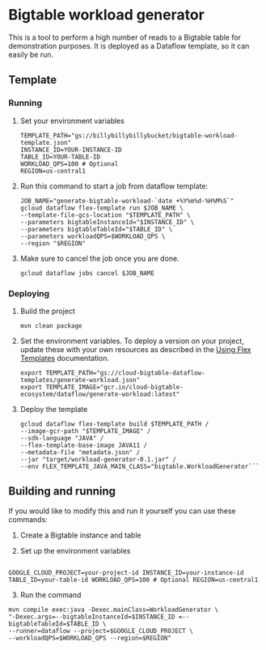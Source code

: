 # Bigtable workload generator

This is a tool to perform a high number of reads to a Bigtable table for
demonstration purposes. It is deployed as a Dataflow template, so it can easily
be run.

## Template

### Running

1. Set your environment variables

    ```
    TEMPLATE_PATH="gs://billybillybillybucket/bigtable-workload-template.json"
    INSTANCE_ID=YOUR-INSTANCE-ID
    TABLE_ID=YOUR-TABLE-ID
    WORKLOAD_QPS=100 # Optional
    REGION=us-central1
    ```

1. Run this command to start a job from dataflow template:

    ```
    JOB_NAME="generate-bigtable-workload-`date +%Y%m%d-%H%M%S`"
    gcloud dataflow flex-template run $JOB_NAME \
    --template-file-gcs-location "$TEMPLATE_PATH" \
    --parameters bigtableInstanceId="$INSTANCE_ID" \
    --parameters bigtableTableId="$TABLE_ID" \
    --parameters workloadQPS=$WORKLOAD_QPS \
    --region "$REGION"
    ```

1. Make sure to cancel the job once you are done.

    ```
    gcloud dataflow jobs cancel $JOB_NAME
    ```

### Deploying

1. Build the project

    ```
    mvn clean package
    ```

1. Set the environment variables. To deploy a version on your project, update 
   these with your own resources as described in the [Using Flex Templates](https://cloud.google.com/dataflow/docs/guides/templates/using-flex-templates)
   documentation.

   ```
   export TEMPLATE_PATH="gs://cloud-bigtable-dataflow-templates/generate-workload.json"
   export TEMPLATE_IMAGE="gcr.io/cloud-bigtable-ecosystem/dataflow/generate-workload:latest"
   ```

1. Deploy the template

   ```
   gcloud dataflow flex-template build $TEMPLATE_PATH /
   --image-gcr-path "$TEMPLATE_IMAGE" /
   --sdk-language "JAVA" /
   --flex-template-base-image JAVA11 /
   --metadata-file "metadata.json" /
   --jar "target/workload-generator-0.1.jar" /
   --env FLEX_TEMPLATE_JAVA_MAIN_CLASS="bigtable.WorkloadGenerator```
   ```

## Building and running

If you would like to modify this and run it yourself you can use these commands:

1. Create a Bigtable instance and table

2. Set up the environment variables

```

GOOGLE_CLOUD_PROJECT=your-project-id INSTANCE_ID=your-instance-id
TABLE_ID=your-table-id WORKLOAD_QPS=100 # Optional REGION=us-central1

```

3. Run the command

```
mvn compile exec:java -Dexec.mainClass=WorkloadGenerator \
"-Dexec.args=--bigtableInstanceId=$INSTANCE_ID =--bigtableTableId=$TABLE_ID \
--runner=dataflow --project=$GOOGLE_CLOUD_PROJECT \
--workloadQPS=$WORKLOAD_QPS --region=$REGION"

```